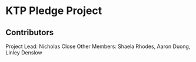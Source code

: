 # KTP Pledge Project
## Contributors
Project Lead: Nicholas Close
Other Members: Shaela Rhodes, Aaron Duong, Linley Denslow
